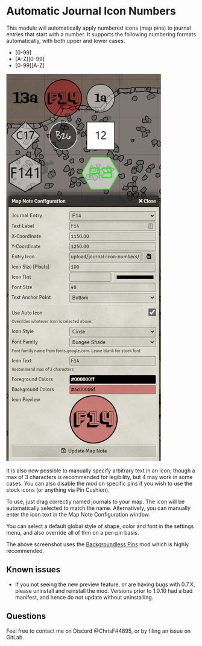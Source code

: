 # Automatic Journal Icon Numbers


This module will automatically apply numbered icons (map pins) to journal entries that start with a number.  It supports the following numbering formats automatically, with both upper and lower cases.

* [0-99]
* [A-Z][0-99]
* [0-99][A-Z]

![Example of assorted pins on a map](example.png)

It is also now possible to manually specify arbitrary text in an icon; though a max of 3 characters is recommended for legibility, but 4 may work in some cases. You can also disable the mod on specific pins if you wish to use the stock icons (or anything via Pin Cushion).


To use, just drag correctly named journals to your map. The icon will be automatically selected to match the name. Alternatively, you can manually enter the icon text in the Map Note Configuration window.



You can select a default global style of shape, color and font in the settings menu, and also override all of thm on a per-pin basis.

The above screenshot uses the [Backgroundless Pins](https://foundryvtt.com/packages/backgroundless-pins/) mod which is highly recommended.


## Known issues
* If you not seeing the new preview feature, or are having bugs with 0.7.X, please uninstall and reinstall the mod.  Versions prior to 1.0.10 had a bad manifest, and hence do not update without uninstalling.

## Questions
Feel free to contact me on Discord @ChrisF#4895, or by filing an issue on GitLab.
